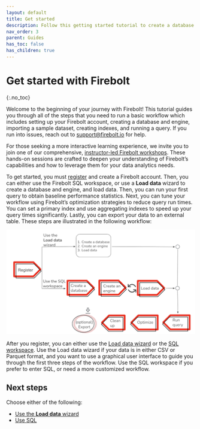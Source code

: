 ```yaml
---
layout: default
title: Get started
description: Follow this getting started tutorial to create a database in a Firebolt data warehouse, load a sample data set from Amazon S3, and run queries over the data.
nav_order: 3
parent: Guides
has_toc: false
has_children: true
---
```


# Get started with Firebolt
{:.no_toc}

Welcome to the beginning of your journey with Firebolt! This tutorial guides you through all of the steps that you need to run a basic workflow which includes setting up your Firebolt account, creating a database and engine, importing a sample dataset, creating indexes, and running a query. If you run into issues, reach out to [support@firebolt.io](mailto:support@firebolt.io) for help.

For those seeking a more interactive learning experience, we invite you to join one of our comprehensive, [instructor-led Firebolt workshops](https://www.firebolt.io/on-demand-workshop). These hands-on sessions are crafted to deepen your understanding of Firebolt’s capabilities and how to leverage them for your data analytics needs.

To get started, you must [register](https://go.firebolt.io/signup) and create a Firebolt account. Then, you can either use the Firebolt SQL workspace, or use a **Load data** wizard to create a database and engine, and load data. Then, you can run your first query to obtain baseline performance statistics. Next, you can tune your workflow using Firebolt’s optimization strategies to reduce query run times. You can set a primary index and use aggregating indexes to speed up your query times significantly. Lastly, you can export your data to an external table. These steps are illustrated in the following workflow:

<img src="../assets/images/../../../assets/images/architecture-workflow.png" alt="Get Started" width="700"/>

After you register, you can either use the [Load data wizard](./get-started-load-data-wizard.md) or the [SQL workspace](./introducing-the-sql-workspace.md). Use the Load data wizard if your data is in either CSV or Parquet format, and you want to use a graphical user interface to guide you through the first three steps of the workflow. Use the SQL workspace if you prefer to enter SQL, or need a more customized workflow. 

## Next steps

Choose either of the following:

* [Use the **Load data** wizard](get-started-load-data-wizard.md)
* [Use SQL](./get-started-sql-workspace.md)

















